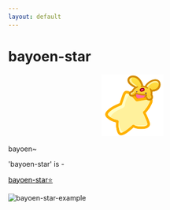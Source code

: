 ```yaml
---
layout: default
---
```


# bayoen-star

<p align="center">   
   <img src="/bayoen-star/dailycarbuncle_kirbuncle.png" width="25%" hspace="10"/>
</p>

bayoen~

'bayoen-star' is -

<a href="{{ site.star_url }}" class="btn" style="color: black">bayoen-star⭐</a>

![bayoen-star-example](/bayoen-star-example.png#center)



<!-- <a name="Korean"> </a>
# 한국어
Text can be **bold**, _italic_, or ~~strikethrough~~.

This is a normal paragraph following a header. GitHub is a code hosting platform for version control and collaboration. It lets you and others work together on projects from anywhere.

<a name="English"> </a>
# English

This is a normal paragraph following a header. GitHub is a code hosting platform for version control and collaboration. It lets you and others work together on projects from anywhere.

<a name="Japanese"> </a>
# 日本語

[Link to another page](./another-page.html). -->